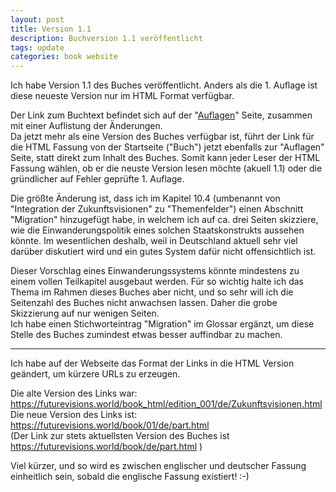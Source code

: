 ```yaml
---
layout: post
title: Version 1.1
description: Buchversion 1.1 veröffentlicht
tags: update
categories: book website
---
```


Ich habe Version 1.1 des Buches veröffentlicht. Anders als die 1. Auflage ist diese neueste Version nur im HTML Format verfügbar.

Der Link zum Buchtext befindet sich auf der "[Auflagen](/editions)" Seite, zusammen mit einer Auflistung der Änderungen.  
Da jetzt mehr als eine Version des Buches verfügbar ist, führt der Link für die HTML Fassung von der Startseite ("Buch") jetzt ebenfalls zur "Auflagen" Seite, statt direkt zum Inhalt des Buches. Somit kann jeder Leser der HTML Fassung wählen, ob er die neuste Version lesen möchte (akuell 1.1) oder die gründlicher auf Fehler geprüfte 1. Auflage.

Die größte Änderung ist, dass ich im Kapitel 10.4 (umbenannt von "Integration der Zukunftsvisionen" zu "Themenfelder") einen Abschnitt "Migration" hinzugefügt habe, in welchem ich auf ca. drei Seiten skizziere, wie die Einwanderungspolitik eines solchen Staatskonstrukts aussehen könnte. Im wesentlichen deshalb, weil in Deutschland aktuell sehr viel darüber diskutiert wird und ein gutes System dafür nicht offensichtlich ist.

Dieser Vorschlag eines Einwanderungssystems könnte mindestens zu einem vollen Teilkapitel ausgebaut werden. Für so wichtig halte ich das Thema im Rahmen dieses Buches aber nicht, und so sehr will ich die Seitenzahl des Buches nicht anwachsen lassen. Daher die grobe Skizzierung auf nur wenigen Seiten.  
Ich habe einen Stichworteintrag "Migration" im Glossar ergänzt, um diese Stelle des Buches zumindest etwas besser auffindbar zu machen.

---

Ich habe auf der Webseite das Format der Links in die HTML Version geändert, um kürzere URLs zu erzeugen.

Die alte Version des Links war: https://futurevisions.world/book_html/edition_001/de/Zukunftsvisionen.html  
Die neue Version des Links ist: https://futurevisions.world/book/01/de/part.html  
(Der Link zur stets aktuellsten Version des Buches ist https://futurevisions.world/book/de/part.html )

Viel kürzer, und so wird es zwischen englischer und deutscher Fassung einheitlich sein, sobald die englische Fassung existiert! :-)
